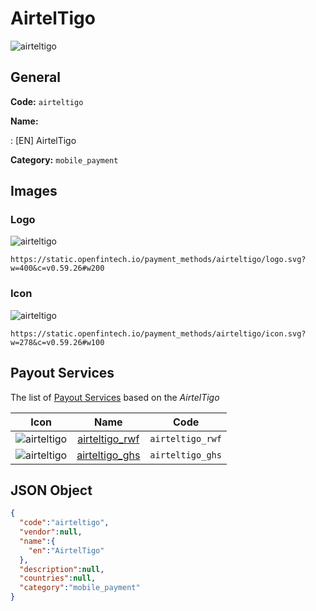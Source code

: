 
# AirtelTigo 
![airteltigo](https://static.openfintech.io/payment_methods/airteltigo/logo.svg?w=400&c=v0.59.26#w200)  

## General 
**Code:** `airteltigo` 
 
**Name:** 
 
:	[EN] AirtelTigo 
 
**Category:** `mobile_payment` 
 

## Images 

### Logo 
![airteltigo](https://static.openfintech.io/payment_methods/airteltigo/logo.svg?w=400&c=v0.59.26#w200)  

```
https://static.openfintech.io/payment_methods/airteltigo/logo.svg?w=400&c=v0.59.26#w200
```  

### Icon 
![airteltigo](https://static.openfintech.io/payment_methods/airteltigo/icon.svg?w=278&c=v0.59.26#w100)  

```
https://static.openfintech.io/payment_methods/airteltigo/icon.svg?w=278&c=v0.59.26#w100
```  

## Payout Services 
 
The list of [Payout Services](/payout-services/) based on the _AirtelTigo_ 

|Icon|Name|Code| 
|:---:|:---:|:---:| 
|![airteltigo](https://static.openfintech.io/payout_methods/airteltigo/icon.svg?w=278&c=v0.59.26#w40) |[airteltigo_rwf](/payout-services/airteltigo_rwf/)|`airteltigo_rwf`| 
|![airteltigo](https://static.openfintech.io/payout_methods/airteltigo/icon.svg?w=278&c=v0.59.26#w40) |[airteltigo_ghs](/payout-services/airteltigo_ghs/)|`airteltigo_ghs`| 
 

## JSON Object 

```json
{
  "code":"airteltigo",
  "vendor":null,
  "name":{
    "en":"AirtelTigo"
  },
  "description":null,
  "countries":null,
  "category":"mobile_payment"
}
```  
